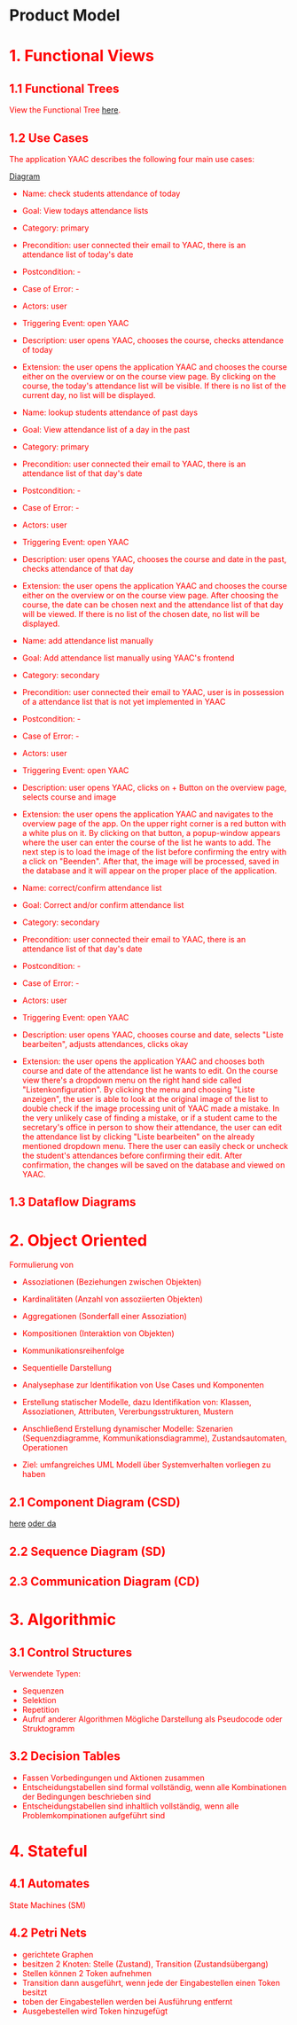 # Product Model


<font color = "red"> 

# 1. Functional Views

## 1.1 Functional Trees

View the Functional Tree [here](https://github.com/DHBW-SE-2023/YAAC/blob/DONT-MERGE-graphs/graph_yaac.svg).

## 1.2 Use Cases

The application YAAC describes the following four main use cases:

[Diagram](/Diagrams/UseCaseDiagram.uxf)
<!--
- Name: Was wird getan?
- Goal: Globale Zielsetzung bei erfolgreicher Ausführung
- Category: Primär/Sekundär
- Precondition: Erwarteter Zustand vor Beginn des Use Cases
- Postcondition: Erwarteter Zustand nach Use Case
- Case of Error: Erwarteter Zustand wenn Fehler X auftritt
- Actors: Eingebundene Rollen
- Triggering Event: Ereignis, das den Geschäftsprozess startet
- Description: Textuelle Beschreibung des Standardfalls
- Extension: Textuelle Beschreibung
- Alternatives: Alternative Verarbeitungen

Prozessdarstellung aus Sicht des Akteurs; Dient der Kommunikation mit Auftraggeber, keine internen Strukturen oder Details, Standardfall immer vollständig spezifizieren, max 1 Seite Beschreibung, Fokus auf (Standard)Abläufe; nicht Funktionen
-->

- Name: check students attendance of today
- Goal: View todays attendance lists
- Category: primary
- Precondition: user connected their email to YAAC, there is an attendance list of today's date
- Postcondition: -
- Case of Error: -
- Actors: user
- Triggering Event: open YAAC
- Description: user opens YAAC, chooses the course, checks attendance of today
- Extension: the user opens the application YAAC and chooses the course either on the overview or on the course view page. By clicking on the course, the today's attendance list will be visible. If there is no list of the current day, no list will be displayed.

- Name: lookup students attendance of past days
- Goal: View attendance list of a day in the past
- Category: primary
- Precondition: user connected their email to YAAC, there is an attendance list of that day's date
- Postcondition: -
- Case of Error: -
- Actors: user
- Triggering Event: open YAAC
- Description: user opens YAAC, chooses the course and date in the past, checks attendance of that day
- Extension: the user opens the application YAAC and chooses the course either on the overview or on the course view page. After choosing the course, the date can be chosen next and the attendance list of that day will be viewed. If there is no list of the chosen date, no list will be displayed. 

- Name: add attendance list manually
- Goal: Add attendance list manually using YAAC's frontend
- Category: secondary
- Precondition: user connected their email to YAAC, user is in possession of a attendance list that is not yet implemented in YAAC
- Postcondition: -
- Case of Error: -
- Actors: user
- Triggering Event: open YAAC
- Description: user opens YAAC, clicks on + Button on the overview page, selects course and image
- Extension: the user opens the application YAAC and navigates to the overview page of the app. On the upper right corner is a red button with a white plus on it. By clicking on that button, a popup-window appears where the user can enter the course of the list he wants to add. The next step is to load the image of the list before confirming the entry with a click on "Beenden". After that, the image will be processed, saved in the database and it will appear on the proper place of the application.

- Name: correct/confirm attendance list
- Goal: Correct and/or confirm attendance list
- Category: secondary
- Precondition: user connected their email to YAAC, there is an attendance list of that day's date
- Postcondition: -
- Case of Error: -
- Actors: user
- Triggering Event: open YAAC
- Description: user opens YAAC, chooses course and date, selects "Liste bearbeiten", adjusts attendances, clicks okay
- Extension: the user opens the application YAAC and chooses both course and date of the attendance list he wants to edit. On the course view there's a dropdown menu on the right hand side called "Listenkonfiguration". By clicking the menu and choosing "Liste anzeigen", the user is able to look at the original image of the list to double check if the image processing unit of YAAC made a mistake. In the very unlikely case of finding a mistake, or if a student came to the secretary's office in person to show their attendance, the user can edit the attendance list by clicking "Liste bearbeiten" on the already mentioned dropdown menu. There the user can easily check or uncheck the student's attendances before confirming their edit. After confirmation, the changes will be saved on the database and viewed on YAAC.


## 1.3 Dataflow Diagrams

# 2. Object Oriented

Formulierung von
- Assoziationen (Beziehungen zwischen Objekten)
- Kardinalitäten (Anzahl von assoziierten Objekten)
- Aggregationen (Sonderfall einer Assoziation)
- Kompositionen (Interaktion von Objekten)
- Kommunikationsreihenfolge
- Sequentielle Darstellung

- Analysephase zur Identifikation von Use Cases und Komponenten
- Erstellung statischer Modelle, dazu Identifikation von:
Klassen, Assoziationen, Attributen, Vererbungsstrukturen, Mustern
- Anschließend Erstellung dynamischer Modelle: Szenarien (Sequenzdiagramme, Kommunikationsdiagramme), Zustandsautomaten, Operationen
- Ziel: umfangreiches UML Modell über Systemverhalten vorliegen zu haben

## 2.1 Component Diagram (CSD)

[here](/Diagrams/ComponentDiagram.uxf)
[oder da](/Diagrams/ComponentDiagram2.uxf)

## 2.2 Sequence Diagram (SD)

## 2.3 Communication Diagram (CD)

# 3. Algorithmic

## 3.1 Control Structures

Verwendete Typen: 
- Sequenzen
- Selektion
- Repetition
- Aufruf anderer Algorithmen
Mögliche Darstellung als Pseudocode oder Struktogramm

## 3.2 Decision Tables

- Fassen Vorbedingungen und Aktionen zusammen
- Entscheidungstabellen sind formal vollständig, wenn alle Kombinationen der Bedingungen beschrieben sind
- Entscheidungstabellen sind inhaltlich vollständig, wenn alle Problemkompinationen aufgeführt sind

# 4. Stateful

## 4.1 Automates

State Machines (SM)

## 4.2 Petri Nets

- gerichtete Graphen
- besitzen 2 Knoten: Stelle (Zustand), Transition (Zustandsübergang)
- Stellen können 2 Token aufnehmen
- Transition dann ausgeführt, wenn jede der Eingabestellen einen Token besitzt
- toben der Eingabestellen werden bei Ausführung entfernt
- Ausgebestellen wird Token hinzugefügt




</font>







<!--

Processing step:

- Email integration
- Image Processing
- User interface
- Database

## Email Integration

A user sends an email to the secretary's office. As the project runs in the background, YAAC detects the new mail as an attendance list by checking the subject of the mail which contains specific phrases like "Anwesenheitsliste", "Anwesenheit", "Liste". If one of these phrases has been found, YAAC checks if the mail has an image as attachment. After confirming this, the image will be extracted from the mail

## Image Processing


## User Interface

T

## Database

"Ein Produktmodell beschreibt, was eine Dienstleistung leistet (nicht wie)"
- Beschreibung der Leistung
- Festlegung der Stammdaten
- Definition von Modulen"

[S. 15](https://hdms.bsz-bw.de/frontdoor/deliver/index/docId/275/file/Diplomarbeit.PDF)
-->